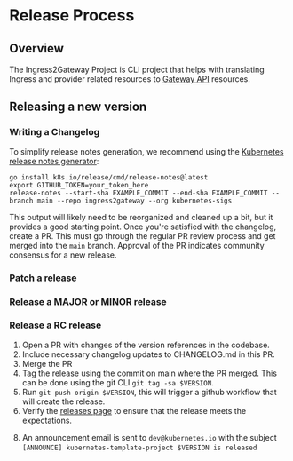 # Release Process

## Overview

The Ingress2Gateway Project is CLI project that helps with translating Ingress and provider related resources to [Gateway API](https://github.com/kubernetes-sigs/gateway-api) resources.

## Releasing a new version

### Writing a Changelog

To simplify release notes generation, we recommend using the [Kubernetes release
notes generator](https://github.com/kubernetes/release/blob/master/cmd/release-notes):

```
go install k8s.io/release/cmd/release-notes@latest
export GITHUB_TOKEN=your_token_here
release-notes --start-sha EXAMPLE_COMMIT --end-sha EXAMPLE_COMMIT --branch main --repo ingress2gateway --org kubernetes-sigs
```

This output will likely need to be reorganized and cleaned up a bit, but it
provides a good starting point. Once you're satisfied with the changelog, create
a PR. This must go through the regular PR review process and get merged into the
`main` branch. Approval of the PR indicates community consensus for a new
release.

### Patch a release

<!-- TODO(liorlieberman) -->

### Release a MAJOR or MINOR release

<!-- TODO(liorlieberman) -->

### Release a RC release

1. Open a PR with changes of the version references in the codebase.
2. Include necessary changelog updates to CHANGELOG.md in this PR.
4. Merge the PR
5. Tag the release using the commit on main where the PR merged. This can be done using the git CLI `git tag -sa $VERSION`.
6. Run `git push origin $VERSION`, this will trigger a github workflow that will create the release.
7. Verify the [releases page](https://github.com/kubernetes-sigs/ingress2gateway/releases) to ensure that the release meets the expectations.
<!-- TODO(liorlieberman) is this needed? -->
8.  An announcement email is sent to `dev@kubernetes.io` with the subject `[ANNOUNCE] kubernetes-template-project $VERSION is released`
